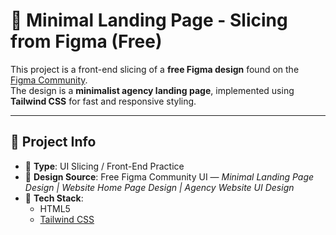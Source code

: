 # 🚀 Minimal Landing Page - Slicing from Figma (Free)

This project is a front-end slicing of a **free Figma design** found on the [Figma Community](https://www.figma.com/community).  
The design is a **minimalist agency landing page**, implemented using **Tailwind CSS** for fast and responsive styling.

---

## 📌 Project Info

- 🔧 **Type**: UI Slicing / Front-End Practice
- 🎨 **Design Source**: Free Figma Community UI — _Minimal Landing Page Design | Website Home Page Design | Agency Website UI Design_
- 🧩 **Tech Stack**:
  - HTML5
  - [Tailwind CSS](https://tailwindcss.com/)

